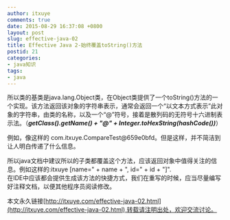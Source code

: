 ```yaml
---
author: itxuye
comments: true
date: 2015-08-29 16:37:08 +0800
layout: post
slug: effective-java-02
title: Effective Java 2-始终覆盖toString()方法
postid: 21
categories: 
- java知识
tags:
- java
---  
```

所以类的基类是java.lang.Object类，在Object类提供了一个toString()方法的一个实现。该方法返回该对象的字符串表示，通常会返回一个“以文本方式表示”此对象的字符串，由类的名称，以及一个“@”符号，接着是散列码的无符号十六进制表示法。（***getClass().getName() + "@" + Integer.toHexString(hashCode())***）  
<!-- more -->  
例如，像这样的 com.itxuye.CompareTest@659e0bfd。但是这样，并不简洁到让人明白传递了什么信息。  
   
所以java文档中建议所以的子类都覆盖这个方法，应该返回对象中值得关注的信息。例如这样的:itxuye [name=" + name + ", id=" + id + "]".  
  在IDE中应该都会提供生成该方法的快捷方式，我们在重写的时候，应当尽量编写好注释文档，以便其他程序员阅读修改。  
  

本文永久链接[http://itxuye.com/effective-java-02.html](http://itxuye.com/effective-java-02.html),转载请注明出处，欢迎交流讨论。